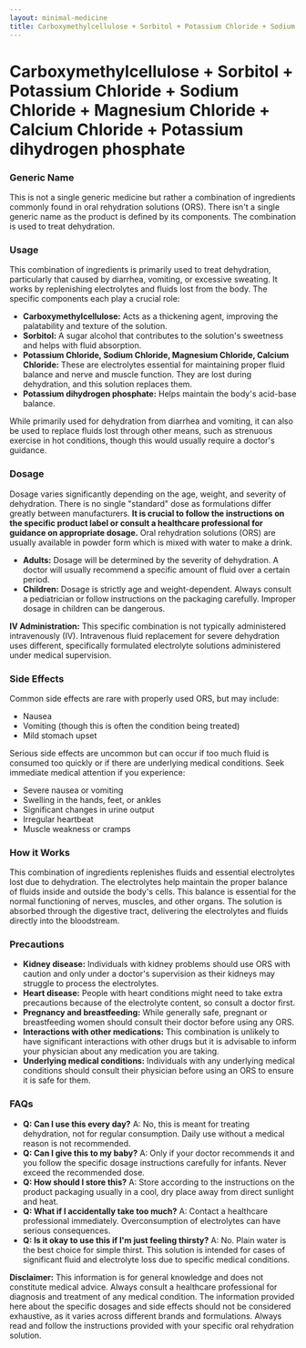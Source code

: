```yaml
---
layout: minimal-medicine
title: Carboxymethylcellulose + Sorbitol + Potassium Chloride + Sodium Chloride + Magnesium Chloride + Calcium Chloride + Potassium dihydrogen phosphate
---
```


# Carboxymethylcellulose + Sorbitol + Potassium Chloride + Sodium Chloride + Magnesium Chloride + Calcium Chloride + Potassium dihydrogen phosphate
### Generic Name

This is not a single generic medicine but rather a combination of ingredients commonly found in oral rehydration solutions (ORS).  There isn't a single generic name as the product is defined by its components.  The combination is used to treat dehydration.

### Usage

This combination of ingredients is primarily used to treat dehydration, particularly that caused by diarrhea, vomiting, or excessive sweating.  It works by replenishing electrolytes and fluids lost from the body.  The specific components each play a crucial role:

* **Carboxymethylcellulose:** Acts as a thickening agent, improving the palatability and texture of the solution.
* **Sorbitol:** A sugar alcohol that contributes to the solution's sweetness and helps with fluid absorption.
* **Potassium Chloride, Sodium Chloride, Magnesium Chloride, Calcium Chloride:** These are electrolytes essential for maintaining proper fluid balance and nerve and muscle function.  They are lost during dehydration, and this solution replaces them.
* **Potassium dihydrogen phosphate:**  Helps maintain the body's acid-base balance.


While primarily used for dehydration from diarrhea and vomiting, it can also be used to replace fluids lost through other means, such as strenuous exercise in hot conditions, though this would usually require a doctor's guidance.

### Dosage

Dosage varies significantly depending on the age, weight, and severity of dehydration.  There is no single "standard" dose as formulations differ greatly between manufacturers.  **It is crucial to follow the instructions on the specific product label or consult a healthcare professional for guidance on appropriate dosage.** Oral rehydration solutions (ORS) are usually available in powder form which is mixed with water to make a drink.

* **Adults:** Dosage will be determined by the severity of dehydration.  A doctor will usually recommend a specific amount of fluid over a certain period.
* **Children:** Dosage is strictly age and weight-dependent.  Always consult a pediatrician or follow instructions on the packaging carefully.  Improper dosage in children can be dangerous.

**IV Administration:** This specific combination is not typically administered intravenously (IV).  Intravenous fluid replacement for severe dehydration uses different, specifically formulated electrolyte solutions administered under medical supervision.

### Side Effects

Common side effects are rare with properly used ORS, but may include:

* Nausea
* Vomiting (though this is often the condition being treated)
* Mild stomach upset


Serious side effects are uncommon but can occur if too much fluid is consumed too quickly or if there are underlying medical conditions.  Seek immediate medical attention if you experience:

* Severe nausea or vomiting
* Swelling in the hands, feet, or ankles
* Significant changes in urine output
* Irregular heartbeat
* Muscle weakness or cramps


### How it Works

This combination of ingredients replenishes fluids and essential electrolytes lost due to dehydration.  The electrolytes help maintain the proper balance of fluids inside and outside the body's cells. This balance is essential for the normal functioning of nerves, muscles, and other organs. The solution is absorbed through the digestive tract, delivering the electrolytes and fluids directly into the bloodstream.

### Precautions

* **Kidney disease:** Individuals with kidney problems should use ORS with caution and only under a doctor's supervision as their kidneys may struggle to process the electrolytes.
* **Heart disease:**  People with heart conditions might need to take extra precautions because of the electrolyte content, so consult a doctor first.
* **Pregnancy and breastfeeding:** While generally safe, pregnant or breastfeeding women should consult their doctor before using any ORS.
* **Interactions with other medications:** This combination is unlikely to have significant interactions with other drugs but it is advisable to inform your physician about any medication you are taking.
* **Underlying medical conditions:**  Individuals with any underlying medical conditions should consult their physician before using an ORS to ensure it is safe for them.


### FAQs

* **Q: Can I use this every day?** A: No, this is meant for treating dehydration, not for regular consumption. Daily use without a medical reason is not recommended.
* **Q: Can I give this to my baby?** A: Only if your doctor recommends it and you follow the specific dosage instructions carefully for infants.  Never exceed the recommended dose.
* **Q: How should I store this?** A: Store according to the instructions on the product packaging usually in a cool, dry place away from direct sunlight and heat.
* **Q: What if I accidentally take too much?** A: Contact a healthcare professional immediately.  Overconsumption of electrolytes can have serious consequences.
* **Q: Is it okay to use this if I'm just feeling thirsty?** A:  No.  Plain water is the best choice for simple thirst. This solution is intended for cases of significant fluid and electrolyte loss due to specific medical conditions.


**Disclaimer:** This information is for general knowledge and does not constitute medical advice. Always consult a healthcare professional for diagnosis and treatment of any medical condition.  The information provided here about the specific dosages and side effects should not be considered exhaustive, as it varies across different brands and formulations. Always read and follow the instructions provided with your specific oral rehydration solution.
